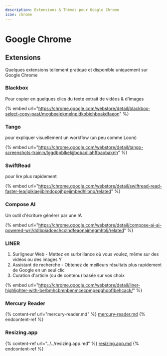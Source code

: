 ```yaml
---
description: Extensions & Thèmes pour Google Chrome
icon: chrome
---
```


# Google Chrome

## Extensions

Quelques extensions tellement pratique et disponible uniquement sur Google Chrome

### Blackbox

Pour copier en quelques clics du texte extrait de vidéos & d'images

{% embed url="https://chrome.google.com/webstore/detail/blackbox-select-copy-past/mcgbeeipkmelnpldkobichboakdfaeon" %}

### Tango

pour expliquer visuellement un workflow (un peu comme Loom)

{% embed url="https://chrome.google.com/webstore/detail/tango-screenshots-trainin/lggdbpblkekjjbobadliahffoaobaknh" %}

### SwiftRead

pour lire plus rapidement

{% embed url="https://chrome.google.com/webstore/detail/swiftread-read-faster-lea/ipikiaejjblmdopojhpejjmbedhlibno/related" %}

### Compose AI

Un outil d'écriture générer par une IA

{% embed url="https://chrome.google.com/webstore/detail/compose-ai-ai-powered-wri/ddlbpiadoechcolndfeaonajmngmhblj/related" %}

### LINER

1. Surligneur Web - Mettez en surbrillance où vous voulez, même sur des vidéos ou des images Y
2. Assistant de recherche - Obtenez de meilleurs résultats plus rapidement de Google en un seul clic&#x20;
3. Curation d'article (ou de contenu) basée sur vos choix

{% embed url="https://chrome.google.com/webstore/detail/liner-highlighter-with-be/bmhcbmnbenmcecpmpepghooflbehcack/" %}

### Mercury Reader

{% content-ref url="mercury-reader.md" %}
[mercury-reader.md](mercury-reader.md)
{% endcontent-ref %}

### Resizing.app

{% content-ref url="../../resizing.app.md" %}
[resizing.app.md](../../resizing.app.md)
{% endcontent-ref %}
